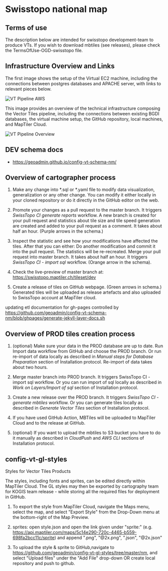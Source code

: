 # Swisstopo national map

## Terms of use
The description below are intended for swisstopo development-team to produce VTs. If you wish to download mbtiles (see releases), please check the TermsOfUse-OGD-swisstopo file.

## Infrastructure Overview and Links
The first image shows the setup of the Virtual EC2 machine, including the connections between postgres databases and 
APACHE server, with links to relevant pieces below.

![VT Pipeline AWS](https://user-images.githubusercontent.com/19833762/94259506-d8da8700-ff2e-11ea-9b09-145409b304ec.png)

This image provides an overview of the technical infrastructure composing the Vector Tiles pipeline, including the 
connections between existing BGDI databases, the virtual machine setup, the GitHub repository, local machines, 
and MapTiler Cloud.

![VT Pipeline Overview](https://user-images.githubusercontent.com/19833762/94141897-bcc2e100-fe6d-11ea-9c47-53f255b68b79.png)

## DEV schema docs
- https://geoadmin.github.io/config-vt-schema-nm/



## Overview of cartographer process
1. Make any change into *.sql or *.yaml file to modify data visualization, generalization or any other change. 
You can modify it either locally in your cloned repository or do it directly in the GitHub editor on the web.

2. Promote your changes as a pull request to the master branch. It triggers *SwissTopo CI generate reports* workflow.
A new branch is created for your pull request and statistics about tile size and tile speed generation are created and
 added to your pull request as a comment. It takes about half an hour. (Purple arrows in the schema.)

3. Inspect the statistic and see how your modifications have affected the tiles. After that you can either:
Do another modification and commit it into the pull request. The statistics will be re-recreated.
Merge your pull request into master branch. It takes about half an hour. It triggers *SwissTopo CI - import sql* workflow.
 (Orange arrow in the schema). 

4. Check the live-preview of master branch at: https://swisstopo.maptiler.ch/tileset/dev

5. Create a release of tiles on GitHub webpage. (Green arrows in schema.) Generated tiles will be uploaded as release 
artefacts and also uploaded to SwissTopo account at MapTiler cloud.

updating etl documentation for gh-pages controlled by https://github.com/geoadmin/config-vt-schema-nm/blob/ghpages/generate-jekyll-layer-docs.sh

## Overview of PROD tiles creation process
1. (optional) Make sure your data in the PROD database are up to date. Run Import data workflow from GitHub and choose the 
PROD branch. Or run re-import of data locally as described in *Manual steps for Database Preparation* section of 
Installation protocol. Re-import of data takes about two hours.

2. Merge master branch into PROD branch. It triggers SwissTopo CI - import sql workflow. Or you can run import of sql 
locally as described in *Work on Layers/Import of sql* section of Installation protocol.

3. Create a new release over the PROD branch. It triggers *SwissTopo CI - generate mbtiles* workflow. Or you can generate 
tiles locally as described in *Generate Vector Tiles* section of Installation protocol.

4. If you have used GitHub Action, MBTiles will be uploaded to MapTiler Cloud and to the release at GitHub. 

5. (optional) If you want to upload the mbtiles to S3 bucket you have to do it manually as described in *CloudPush* and 
*AWS CLI* sections of Installation protocol.

## config-vt-gl-styles

Styles for Vector Tiles Products

The styles, including fonts and sprites, can be edited directly within MapTiler Cloud. The GL styles may then be exported by cartography team for KOGIS team release - while storing all the required files for deployment in GitHub.

1. To export the style from MapTiler Cloud, navigate the Maps menu, select the map, and select "Export Style" from the Drop-Down menu at the bottom-right of the Map Preview.

2. sprites: open style.json and open the link given under "sprite:" (e.g. https://api.maptiler.com/maps/5c14e290-720c-4465-b559-698fa2bcc11c/sprite) and append ".png", "@2x.png", ".json", "@2x.json"

3. To upload the style & sprite to GitHub,navigate to https://github.com/geoadmin/config-vt-gl-styles/tree/master/nm, and select "Upload files" under the "Add File" drop-down OR create local repository and push to github.

